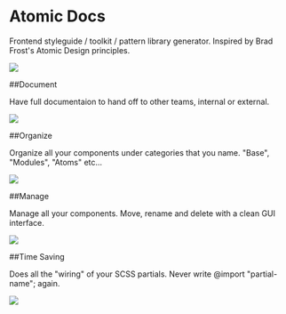 # Atomic Docs

Frontend styleguide / toolkit / pattern library generator. Inspired by Brad Frost's Atomic Design principles.

<a href="http://atomicdocs.io/"><img class="demoImg" src="http://atomicdocs.io/img/demo1.gif"></a>

##Document

Have full documentaion to hand off to other teams, internal or external.

<img class="docImage" src="http://atomicdocs.io/img/document.png">

##Organize

Organize all your components under categories that you name. "Base", "Modules", "Atoms" etc...

<img src="http://atomicdocs.io/img/organize.png"/>

##Manage

Manage all your components. Move, rename and delete with a clean GUI interface.

<img src="http://atomicdocs.io/img/manage.gif"/>

##Time Saving

Does all the "wiring" of your SCSS partials. Never write @import "partial-name"; again.

<img src="http://atomicdocs.io/img/helpful.png"/>
